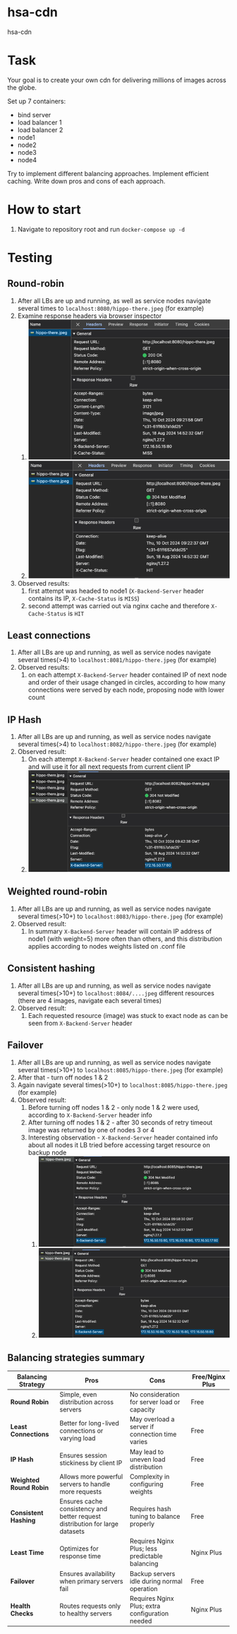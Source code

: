 # hsa-cdn
hsa-cdn

# Task
Your goal is to create your own cdn for delivering millions of images across the globe.

Set up 7 containers: 
- bind server
- load balancer 1
- load balancer 2
- node1
- node2
- node3
- node4 

Try to implement different balancing approaches. 
Implement efficient caching. 
Write down pros and cons of each approach.

# How to start
1. Navigate to repository root and run `docker-compose up -d`

# Testing

## Round-robin

1. After all LBs are up and running, as well as service nodes navigate several times to `localhost:8080/hippo-there.jpeg` (for example)
2. Examine response headers via browser inspector 
   1. ![](./proofs/round_robin/1.png)
   2. ![](./proofs/round_robin/2.png)
3. Observed results: 
   1. first attempt was headed to node1 (`X-Backend-Server` header contains its IP, `X-Cache-Status` is `MISS`)
   2. second attempt was carried out via nginx cache and therefore `X-Cache-Status` is `HIT`

## Least connections

1. After all LBs are up and running, as well as service nodes navigate several times(>4) to `localhost:8081/hippo-there.jpeg` (for example)
2. Observed results:
   1. on each attempt `X-Backend-Server` header contained IP of next node and order of their usage changed in circles, according to how many connections were served by each node, proposing node with lower count

## IP Hash

1. After all LBs are up and running, as well as service nodes navigate several times(>4) to `localhost:8082/hippo-there.jpeg` (for example)
2. Observed result:
   1. On each attempt `X-Backend-Server` header contained one exact IP and will use it for all next requests from current client IP
   2. ![](./proofs/ip_hash/1.png)

## Weighted round-robin

1. After all LBs are up and running, as well as service nodes navigate several times(>10+) to `localhost:8083/hippo-there.jpeg` (for example)
2. Observed result:
   1. In summary `X-Backend-Server` header will contain IP address of node1 (with weight=5) more often than others, and this distribution applies according to nodes weights listed on .conf file

## Consistent hashing
1. After all LBs are up and running, as well as service nodes navigate several times(>10+) to `localhost:8084/....jpeg` different resources (there are 4 images, navigate each several times)
2. Observed result:
   1. Each requested resource (image) was stuck to exact node as can be seen from `X-Backend-Server` header

## Failover
1. After all LBs are up and running, as well as service nodes navigate several times(>10+) to `localhost:8085/hippo-there.jpeg` (for example)
2. After that - turn off nodes 1 & 2
3. Again navigate several times(>10+) to `localhost:8085/hippo-there.jpeg` (for example)
4. Observed result:
   1. Before turning off nodes 1 & 2 - only node 1 & 2 were used, according to `X-Backend-Server` header info
   2. After turning off nodes 1 & 2 - after 30 seconds of retry timeout image was returned by one of nodes 3 or 4
   3. Interesting observation - `X-Backend-Server` header contained info about all nodes it LB tried before accessing target resource on backup node
      1. ![](./proofs/failover/1.png)
      2. ![](./proofs/failover/2.png)


## Balancing strategies summary
| **Balancing Strategy**   | **Pros**                                                                     | **Cons**                                        | **Free/Nginx Plus** |
|--------------------------|------------------------------------------------------------------------------|-------------------------------------------------|---------------------|
| **Round Robin**          | Simple, even distribution across servers                                     | No consideration for server load or capacity    | Free                |
| **Least Connections**    | Better for long-lived connections or varying load                            | May overload a server if connection time varies | Free                |
| **IP Hash**              | Ensures session stickiness by client IP                                      | May lead to uneven load distribution            | Free                |
| **Weighted Round Robin** | Allows more powerful servers to handle more requests                         | Complexity in configuring weights               | Free                |
| **Consistent Hashing**   | Ensures cache consistency and better request distribution for large datasets | Requires hash tuning to balance properly        | Free                |
| **Least Time**           | Optimizes for response time                                                  | Requires Nginx Plus; less predictable balancing | Nginx Plus          |
| **Failover**             | Ensures availability when primary servers fail                               | Backup servers idle during normal operation     | Free                |
| **Health Checks**        | Routes requests only to healthy servers                                      | Requires Nginx Plus; extra configuration needed | Nginx Plus          |
